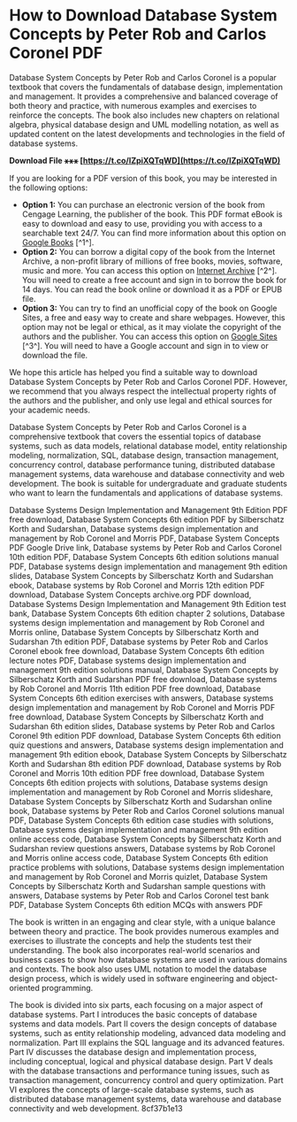 
 
# How to Download Database System Concepts by Peter Rob and Carlos Coronel PDF
 
Database System Concepts by Peter Rob and Carlos Coronel is a popular textbook that covers the fundamentals of database design, implementation and management. It provides a comprehensive and balanced coverage of both theory and practice, with numerous examples and exercises to reinforce the concepts. The book also includes new chapters on relational algebra, physical database design and UML modelling notation, as well as updated content on the latest developments and technologies in the field of database systems.
 
**Download File ⚹⚹⚹ [https://t.co/IZpiXQTqWD](https://t.co/IZpiXQTqWD)**


 
If you are looking for a PDF version of this book, you may be interested in the following options:
 
- **Option 1:** You can purchase an electronic version of the book from Cengage Learning, the publisher of the book. This PDF format eBook is easy to download and easy to use, providing you with access to a searchable text 24/7. You can find more information about this option on [Google Books](https://books.google.com/books/about/Database_Systems_with_EBook.html?id=BXuQSQAACAAJ) [^1^].
- **Option 2:** You can borrow a digital copy of the book from the Internet Archive, a non-profit library of millions of free books, movies, software, music and more. You can access this option on [Internet Archive](https://archive.org/details/databasesystemsd0000robp) [^2^]. You will need to create a free account and sign in to borrow the book for 14 days. You can read the book online or download it as a PDF or EPUB file.
- **Option 3:** You can try to find an unofficial copy of the book on Google Sites, a free and easy way to create and share webpages. However, this option may not be legal or ethical, as it may violate the copyright of the authors and the publisher. You can access this option on [Google Sites](https://docs.google.com/viewer?a=v&pid=sites&srcid=ZHVlLmVkdS52bnxjaHVjbnZfY291cnNlc3xneDo3MDc1YzdlZWUwNmUyYzJm) [^3^]. You will need to have a Google account and sign in to view or download the file.

We hope this article has helped you find a suitable way to download Database System Concepts by Peter Rob and Carlos Coronel PDF. However, we recommend that you always respect the intellectual property rights of the authors and the publisher, and only use legal and ethical sources for your academic needs.
  
Database System Concepts by Peter Rob and Carlos Coronel is a comprehensive textbook that covers the essential topics of database systems, such as data models, relational database model, entity relationship modeling, normalization, SQL, database design, transaction management, concurrency control, database performance tuning, distributed database management systems, data warehouse and database connectivity and web development. The book is suitable for undergraduate and graduate students who want to learn the fundamentals and applications of database systems.
 
Database Systems Design Implementation and Management 9th Edition PDF free download,  Database System Concepts 6th edition PDF by Silberschatz Korth and Sudarshan,  Database systems design implementation and management by Rob Coronel and Morris PDF,  Database System Concepts PDF Google Drive link,  Database systems by Peter Rob and Carlos Coronel 10th edition PDF,  Database System Concepts 6th edition solutions manual PDF,  Database systems design implementation and management 9th edition slides,  Database System Concepts by Silberschatz Korth and Sudarshan ebook,  Database systems by Rob Coronel and Morris 12th edition PDF download,  Database System Concepts archive.org PDF download,  Database Systems Design Implementation and Management 9th Edition test bank,  Database System Concepts 6th edition chapter 2 solutions,  Database systems design implementation and management by Rob Coronel and Morris online,  Database System Concepts by Silberschatz Korth and Sudarshan 7th edition PDF,  Database systems by Peter Rob and Carlos Coronel ebook free download,  Database System Concepts 6th edition lecture notes PDF,  Database systems design implementation and management 9th edition solutions manual,  Database System Concepts by Silberschatz Korth and Sudarshan PDF free download,  Database systems by Rob Coronel and Morris 11th edition PDF free download,  Database System Concepts 6th edition exercises with answers,  Database systems design implementation and management by Rob Coronel and Morris PDF free download,  Database System Concepts by Silberschatz Korth and Sudarshan 6th edition slides,  Database systems by Peter Rob and Carlos Coronel 9th edition PDF download,  Database System Concepts 6th edition quiz questions and answers,  Database systems design implementation and management 9th edition ebook,  Database System Concepts by Silberschatz Korth and Sudarshan 8th edition PDF download,  Database systems by Rob Coronel and Morris 10th edition PDF free download,  Database System Concepts 6th edition projects with solutions,  Database systems design implementation and management by Rob Coronel and Morris slideshare,  Database System Concepts by Silberschatz Korth and Sudarshan online book,  Database systems by Peter Rob and Carlos Coronel solutions manual PDF,  Database System Concepts 6th edition case studies with solutions,  Database systems design implementation and management 9th edition online access code,  Database System Concepts by Silberschatz Korth and Sudarshan review questions answers,  Database systems by Rob Coronel and Morris online access code,  Database System Concepts 6th edition practice problems with solutions,  Database systems design implementation and management by Rob Coronel and Morris quizlet,  Database System Concepts by Silberschatz Korth and Sudarshan sample questions with answers,  Database systems by Peter Rob and Carlos Coronel test bank PDF,  Database System Concepts 6th edition MCQs with answers PDF
 
The book is written in an engaging and clear style, with a unique balance between theory and practice. The book provides numerous examples and exercises to illustrate the concepts and help the students test their understanding. The book also incorporates real-world scenarios and business cases to show how database systems are used in various domains and contexts. The book also uses UML notation to model the database design process, which is widely used in software engineering and object-oriented programming.
 
The book is divided into six parts, each focusing on a major aspect of database systems. Part I introduces the basic concepts of database systems and data models. Part II covers the design concepts of database systems, such as entity relationship modeling, advanced data modeling and normalization. Part III explains the SQL language and its advanced features. Part IV discusses the database design and implementation process, including conceptual, logical and physical database design. Part V deals with the database transactions and performance tuning issues, such as transaction management, concurrency control and query optimization. Part VI explores the concepts of large-scale database systems, such as distributed database management systems, data warehouse and database connectivity and web development.
 8cf37b1e13
 
